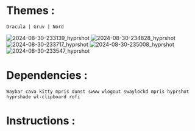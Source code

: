 
# Themes :

    Dracula | Gruv | Nord

![2024-08-30-233139_hyprshot](https://github.com/user-attachments/assets/f5b6489c-a116-48df-920f-c48ee14e8585)
![2024-08-30-234828_hyprshot](https://github.com/user-attachments/assets/7cce8766-0139-46ab-9e26-1270c2d79bdd)
![2024-08-30-233717_hyprshot](https://github.com/user-attachments/assets/43237aa5-be18-4591-bc8b-6f9da2f90764)
![2024-08-30-235008_hyprshot](https://github.com/user-attachments/assets/4368c4c1-7619-43a6-9fe5-8f91cb13256a)
![2024-08-30-233547_hyprshot](https://github.com/user-attachments/assets/28fbdbe0-ab7a-41ac-a009-fd622efbf2ee)


# Dependencies :

    Waybar cava kitty mpris dunst swww wlogout swaylockd mpris hyprshot hyprshade wl-clipboard rofi


# Instructions :
